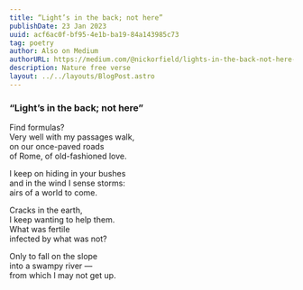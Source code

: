 ```yaml
---
title: “Light’s in the back; not here”
publishDate: 23 Jan 2023
uuid: acf6ac0f-bf95-4e1b-ba19-84a143985c73
tag: poetry
author: Also on Medium
authorURL: https://medium.com/@nickorfield/lights-in-the-back-not-here-f383b141cf0
description: Nature free verse
layout: ../../layouts/BlogPost.astro
---
```

### **“Light’s in the back; not here”**

Find formulas?\
Very well with my passages walk,\
on our once-paved roads\
of Rome, of old-fashioned love.

I keep on hiding in your bushes\
and in the wind I sense storms:\
airs of a world to come.

Cracks in the earth,\
I keep wanting to help them.\
What was fertile\
infected by what was not?

Only to fall on the slope\
into a swampy river —\
from which I may not get up.